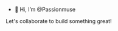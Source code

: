 - 👋 Hi, I’m @Passionmuse
  
Let's collaborate to build something great!

<!---
Passionmuse/Passionmuse is a ✨ special ✨ repository because its `README.md` (this file) appears on your GitHub profile.
You can click the Preview link to take a look at your changes.
--->
